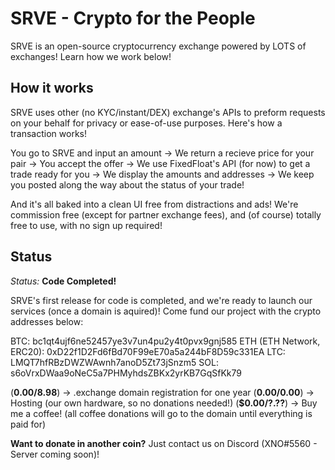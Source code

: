 # SRVE - Crypto for the People
SRVE is an open-source cryptocurrency exchange powered by LOTS of exchanges! Learn how we work below!

## How it works
SRVE uses other (no KYC/instant/DEX) exchange's APIs to preform requests on your behalf for privacy or ease-of-use purposes. Here's how a transaction works!

You go to SRVE and input an amount -> We return a recieve price for your pair -> You accept the offer -> We use FixedFloat's API (for now) to get a trade ready for you -> We display the amounts and addresses -> We keep you posted along the way about the status of your trade!

And it's all baked into a clean UI free from distractions and ads! We're commission free (except for partner exchange fees), and (of course) totally free to use, with no sign up required!

## Status
*Status:* **Code Completed!**

SRVE's first release for code is completed, and we're ready to launch our services (once a domain is aquired)! Come fund our project with the crypto addresses below:

BTC: bc1qt4ujf6ne52457ye3v7un4pu2y4t0pvx9gnj585
ETH (ETH Network, ERC20): 0xD22f1D2Fd6fBd70F99eE70a5a244bF8D59c331EA
LTC: LMQT7hfRBzDWZWAwnh7anoD5Zt73jSnzm5
SOL: s6oVrxDWaa9oNeC5a7PHMyhdsZBKx2yrKB7GqSfKk79

(**$0.00/$8.98**) -> .exchange domain registration for one year
(**$0.00/$0.00**) -> Hosting (our own hardware, so no donations needed!)
(**$0.00/?.??**) -> Buy me a coffee! (all coffee donations will go to the domain until everything is paid for)

**Want to donate in another coin?** Just contact us on Discord (XNO#5560 - Server coming soon)!
